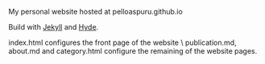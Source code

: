 My personal website hosted at pelloaspuru.github.io

Build with [Jekyll](http://jekyllrb.com) and [Hyde](http://hyde.getpoole.com).

index.html configures the front page of the website \\
publication.md, about.md and category.html configure the remaining of the website pages.
